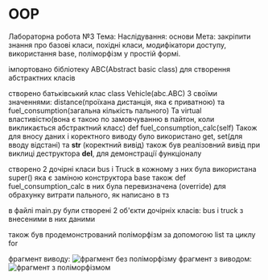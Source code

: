 # OOP
Лабораторна робота №3
Тема: Наслідування: основи
Мета: закріпити знання про базові класи, похідні класи, модифікатори доступу, використання base, поліморфізм у простій формі.

імпортовано бібліотеку ABC(Abstract basic class) для створення абстрактних класів

створено батьківський клас class Vehicle(abc.ABC)
З своїми значеннями: distance(проїхана дистанція, яка є приватною) та fuel_consumption(загальна кількість пального)
Та virtual властивістю(вона є такою по замовчуванню в пайтон, коли викликається абстрактний класс) def fuel_consumption_calc(self)
Також для вносу даних і коректного виводу було використано get, set(для вводу відстані) та __str__ (коректний вивід)
також був реалізовний вивід при виклиці деструктора __del__, для демонстрації функціоналу

створено 2 дочірні класи bus і Truck
в кожному з них була використана super() яка є заміною конструктора base
також def fuel_consumption_calc в них була перевизначена (override) для обрахунку витрати пального, як написано  в тз

в файлі main.py були створені 2 об'єкти дочірніх класів: bus і truck з внесеними в них даними

також був продемонстрований поліморфізм за допомогою list та циклу for

фрагмент виводу:
![фрагмент без поліморфізму](C:\Users\Admin\Pictures\OOP_screan\screen_oop)
фрагмент з виводом:
![фрагмент з поліморфізмом](C:\Users\Admin\Pictures\OOP_screan\screen2_oop)